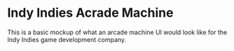 # Indy Indies Acrade Machine

This is a basic mockup of what an arcade machine UI would look like for the Indy Indies game development company.
